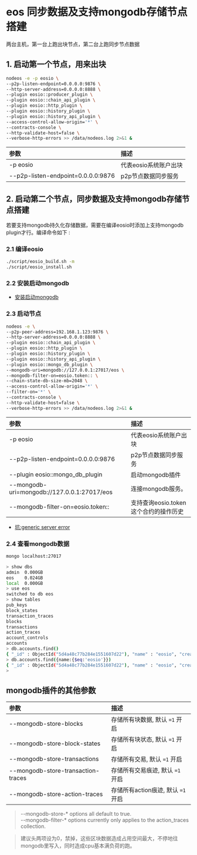 # eos 同步数据及支持mongodb存储节点搭建

两台主机，第一台上跑出块节点，第二台上跑同步节点数据

## 1. 启动第一个节点，用来出块

```bash
nodeos -e -p eosio \
--p2p-listen-endpoint=0.0.0.0:9876 \
--http-server-address=0.0.0.0:8888 \
--plugin eosio::producer_plugin \
--plugin eosio::chain_api_plugin \
--plugin eosio::http_plugin \
--plugin eosio::history_plugin \
--plugin eosio::history_api_plugin \
--access-control-allow-origin='*' \
--contracts-console \
--http-validate-host=false \
--verbose-http-errors >> /data/nodeos.log 2>&1 &
```

参数 | 描述
:--- | :---
-p eosio | 代表eosio系统账户出块
--p2p-listen-endpoint=0.0.0.0:9876 | p2p节点数据同步服务

## 2. 启动第二个节点，同步数据及支持mongodb存储节点搭建

若要支持mongodb持久化存储数据，需要在编译eosio时添加上支持mongodb plugin才行。编译命令如下 :  

### 2.1 编译eosio

```bash
./script/eosio_build.sh -m
./script/eosio_install.sh
```

### 2.2 安装启动mongodb

- [安装启动mongodb](../../database/mongodb/mongo.install.md)

### 2.3 启动节点

```bash
nodeos -e \
--p2p-peer-address=192.168.1.123:9876 \
--http-server-address=0.0.0.0:8888 \
--plugin eosio::chain_api_plugin \
--plugin eosio::http_plugin \
--plugin eosio::history_plugin \
--plugin eosio::history_api_plugin \
--plugin eosio::mongo_db_plugin \
--mongodb-uri=mongodb://127.0.0.1:27017/eos \
--mongodb-filter-on=eosio.token:: \
--chain-state-db-size-mb=2048 \
--access-control-allow-origin='*' \
--filter-on='*' \
--contracts-console \
--http-validate-host=false \
--verbose-http-errors >> /data/nodeos.log 2>&1 &
```

参数 | 描述
:--- | :---
-p eosio | 代表eosio系统账户出块
--p2p-listen-endpoint=0.0.0.0:9876 | p2p节点数据同步服务
--plugin eosio::mongo_db_plugin | 启动mongodb插件
--mongodb-uri=mongodb://127.0.0.1:27017/eos | 连接mongodb服务。
--mongodb-filter-on=eosio.token:: | 支持查询eosio.token这个合约的操作历史

- [坑:generic server error](../../database/mongodb/mongo.keng1.md)

### 2.4 查看mongodb数据

```bash
mongo localhost:27017

> show dbs
admin  0.000GB
eos    0.024GB
local  0.000GB
> use eos
switched to db eos
> show tables
pub_keys
block_states
transaction_traces
blocks
transactions
action_traces
account_controls
accounts
> db.accounts.find()
{ "_id" : ObjectId("5d4a48c77b284e1551607d22"), "name" : "eosio", "createdAt" : ISODate("2019-08-07T03:43:03.502Z") }
> db.accounts.find({name:{$eq:'eosio'}})
{ "_id" : ObjectId("5d4a48c77b284e1551607d22"), "name" : "eosio", "createdAt" : ISODate("2019-08-07T03:43:03.502Z") }
>
```

## mongodb插件的其他参数

参数 | 描述
:--- | :---
--mongodb-store-blocks | 存储所有块数据, 默认 `=1` 开启
--mongodb-store-block-states | 存储所有块状态, 默认 `=1` 开启
--mongodb-store-transactions | 存储所有交易, 默认 `=1` 开启
--mongodb-store-transaction-traces | 存储所有交易痕迹, 默认 `=1` 开启
--mongodb-store-action-traces | 存储所有action痕迹, 默认 `=1` 开启

> --mongodb-store-* options all default to true.  
> --mongodb-filter-* options currently only applies to the action_traces collection.

> 建议头两项设为0，禁掉，这些区块数据造成占用空间最大，不停地往mongodb里写入，同时造成cpu基本满负荷的跑。
